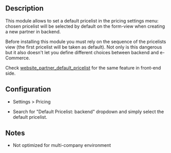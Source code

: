 ## Description

This module allows to set a default pricelist in the pricing settings menu: chosen
pricelist will be selected by default on the form-view when creating a new partner in
backend.

Before installing this module you must rely on the sequence of the pricelists view (the
first pricelist will be taken as default). Not only is this dangerous but it also
doesn't let you define different choices between backend and e-Commerce.

Check
[website_partner_default_pricelist](https://github.com/FrancescoBallerini/frab-odoo-addons/tree/main/website_partner_default_pricelist)
for the same feature in front-end side.

## Configuration

- Settings > Pricing

- Search for "Default Pricelist: backend" dropdown and simply select the default
  pricelist.

## Notes

- Not optimized for multi-company environment
